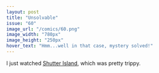 ```yaml
---
layout: post
title: "Unsolvable"
issue: "60"
image_url: "/comics/60.png"
image_width: "780px"
image_height: "250px"
hover_text: "Hmm...well in that case, mystery solved!"
---
```

I just watched [Shutter Island](http://en.wikipedia.org/wiki/Shutter_Island_(film)), which was pretty trippy.
